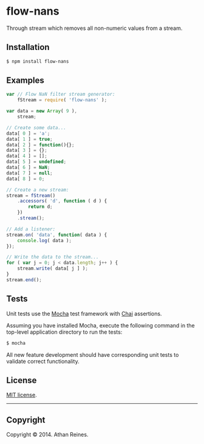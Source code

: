 flow-nans
=========

Through stream which removes all non-numeric values from a stream.


## Installation

``` bash
$ npm install flow-nans
```


## Examples

``` javascript
var // Flow NaN filter stream generator:
	fStream = require( 'flow-nans' );

var data = new Array( 9 ),
	stream;

// Create some data...
data[ 0 ] = 'a';
data[ 1 ] = true;
data[ 2 ] = function(){};
data[ 3 ] = {};
data[ 4 ] = [];
data[ 5 ] = undefined;
data[ 6 ] = NaN;
data[ 7 ] = null;
data[ 8 ] = 0;

// Create a new stream:
stream = fStream()
	.accessors( 'd', function ( d ) {
		return d;
	})
	.stream();

// Add a listener:
stream.on( 'data', function( data ) {
	console.log( data );
});

// Write the data to the stream...
for ( var j = 0; j < data.length; j++ ) {
	stream.write( data[ j ] );
}
stream.end();
```

## Tests

Unit tests use the [Mocha](http://visionmedia.github.io/mocha) test framework with [Chai](http://chaijs.com) assertions.

Assuming you have installed Mocha, execute the following command in the top-level application directory to run the tests:

``` bash
$ mocha
```

All new feature development should have corresponding unit tests to validate correct functionality.


## License

[MIT license](http://opensource.org/licenses/MIT). 


---
## Copyright

Copyright &copy; 2014. Athan Reines.

